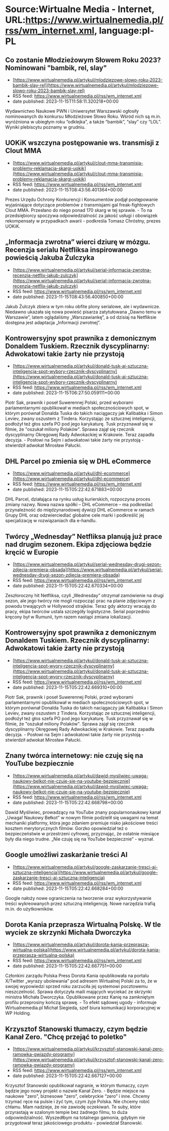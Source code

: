 # Source:Wirtualne Media - Internet, URL:https://www.wirtualnemedia.pl/rss/wm_internet.xml, language:pl-PL

## Co zostanie Młodzieżowym Słowem Roku 2023? Nominowani "bambik, rel, slay"
 - [https://www.wirtualnemedia.pl/artykul/mlodziezowe-slowo-roku-2023-bambik-slay-rel](https://www.wirtualnemedia.pl/artykul/mlodziezowe-slowo-roku-2023-bambik-slay-rel)
 - RSS feed: https://www.wirtualnemedia.pl/rss/wm_internet.xml
 - date published: 2023-11-15T11:58:11.320218+00:00

Wydawnictwo Naukowe PWN i Uniwersytet Warszawski ogłosiły nominowanych do konkursu Młodzieżowe Słowo Roku. Wśród nich są m.in. wyróżniona w ubiegłym roku “odklejka”, a także “bambik”, “slay” czy “LOL”. Wyniki plebiscytu poznamy w grudniu.

## UOKiK wszczyna postępowanie ws. transmisji z Clout MMA
 - [https://www.wirtualnemedia.pl/artykul/clout-mma-transmisja-problemy-reklamacja-skargi-uokik](https://www.wirtualnemedia.pl/artykul/clout-mma-transmisja-problemy-reklamacja-skargi-uokik)
 - RSS feed: https://www.wirtualnemedia.pl/rss/wm_internet.xml
 - date published: 2023-11-15T08:43:56.401364+00:00

Prezes Urzędu Ochrony Konkurencji i Konsumentów podjął postępowanie wyjaśniające dotyczące problemów z transmisjami gal freak-fightowych Clout MMA. Przesłano do niego ponad 170 skarg w tej sprawie. - To na przedsiębiorcy spoczywa odpowiedzialność za jakość usługi i obowiązek rekompensaty w przypadkach awarii - podkreśla Tomasz Chróstny, prezes UOKiK.

## „Informacja zwrotna” wierci dziurę w mózgu. Recenzja serialu Netfliksa inspirowanego powieścią Jakuba Żulczyka
 - [https://www.wirtualnemedia.pl/artykul/serial-informacja-zwrotna-recenzja-netflix-jakub-zulczyk](https://www.wirtualnemedia.pl/artykul/serial-informacja-zwrotna-recenzja-netflix-jakub-zulczyk)
 - RSS feed: https://www.wirtualnemedia.pl/rss/wm_internet.xml
 - date published: 2023-11-15T08:43:56.400850+00:00

Jakub Żulczyk zbiera w tym roku obfite plony serialowe, ale i wydawnicze. Niedawno ukazała się nowa powieść pisarza zatytułowana „Dawno temu w Warszawie”, latem oglądaliśmy „Warszawiankę”, a od dzisiaj na Netfliksie dostępna jest adaptacja „Informacji zwrotnej”.

## Kontrowersyjny spot prawnika z demonicznym Donaldem Tuskiem. Rzecznik dyscyplinarny: Adwokatowi takie żarty nie przystoją
 - [https://www.wirtualnemedia.pl/artykul/donald-tusk-ai-sztuczna-inteligencja-spot-wybory-rzecznik-dyscyplinarny](https://www.wirtualnemedia.pl/artykul/donald-tusk-ai-sztuczna-inteligencja-spot-wybory-rzecznik-dyscyplinarny)
 - RSS feed: https://www.wirtualnemedia.pl/rss/wm_internet.xml
 - date published: 2023-11-15T06:27:50.059111+00:00

Piotr Sak, prawnik i poseł Suwerennej Polski, przed wyborami parlamentarnymi opublikował w mediach społecznościowych spot, w którym porównał Donalda Tuska do takich naciągaczy jak Kalibabka i Simon Leviev, zwany oszustem z Tindera. Korzystając ze sztucznej inteligencji, podłożył też głos szefa PO pod jego karykaturę. Tusk przyznawał się w filmie, że "oszukał miliony Polaków". Sprawa zajął się rzecznik dyscyplinarny Okręgowej Rady Adwokackiej w Krakowie. Teraz zapadła decyzja. - Posłowi na Sejm i adwokatowi takie żarty nie przystoją - stwierdził adwokat Mirosław Pałucki.

## DHL Parcel po zmienia się w DHL eCommerce
 - [https://www.wirtualnemedia.pl/artykul/dhl-ecommerce](https://www.wirtualnemedia.pl/artykul/dhl-ecommerce)
 - RSS feed: https://www.wirtualnemedia.pl/rss/wm_internet.xml
 - date published: 2023-11-15T05:22:42.671883+00:00

DHL Parcel, działająca na rynku usług kurierskich, rozpoczyna proces zmiany nazwy. Nowa nazwa spółki – DHL eCommerce – ma podkreślać przynależność do międzynarodowej dywizji DHL eCommerce w ramach Grupy DHL oraz odzwierciedlać globalne cele marki i podkreślić jej specjalizację w rozwiązaniach dla e-handlu.

## Twórcy „Wednesday” Netfliksa planują już prace nad drugim sezonem. Ekipa zdjęciowa będzie kręcić w Europie
 - [https://www.wirtualnemedia.pl/artykul/serial-wednesday-drugi-sezon-zdjecia-premiera-obsada](https://www.wirtualnemedia.pl/artykul/serial-wednesday-drugi-sezon-zdjecia-premiera-obsada)
 - RSS feed: https://www.wirtualnemedia.pl/rss/wm_internet.xml
 - date published: 2023-11-15T05:22:42.670334+00:00

Zeszłoroczny hit Netfliksa, czyli „Wednesday” otrzymał zamówienie na drugi sezon, ale jego twórcy nie mogli rozpocząć prac na planie zdjęciowym z powodu trwających w Hollywood strajków. Teraz gdy aktorzy wracają do pracy, ekipa twórców ustala szczegóły logistyczne. Serial poprzednio kręcony był w Rumunii, tym razem nastąpi zmiana lokalizacji.

## Kontrowersyjny spot prawnika z demonicznym Donaldem Tuskiem. Rzecznik dyscyplinarny: Adwokatowi takie żarty nie przystoją
 - [https://www.wirtualnemedia.pl/artykul/donald-tusk-ai-sztuczna-inteligencja-spot-wyory-rzecznik-dyscyplinarny](https://www.wirtualnemedia.pl/artykul/donald-tusk-ai-sztuczna-inteligencja-spot-wyory-rzecznik-dyscyplinarny)
 - RSS feed: https://www.wirtualnemedia.pl/rss/wm_internet.xml
 - date published: 2023-11-15T05:22:42.669310+00:00

Piotr Sak, prawnik i poseł Suwerennej Polski, przed wyborami parlamentarnymi opublikował w mediach społecznościowych spot, w którym porównał Donalda Tuska do takich naciągaczy jak Kalibabka i Simon Leviev, zwany oszustem z Tindera. Korzystając ze sztucznej inteligencji, podłożył też głos szefa PO pod jego karykaturę. Tusk przyznawał się w filmie, że "oszukał miliony Polaków". Sprawa zajął się rzecznik dyscyplinarny Okręgowej Rady Adwokackiej w Krakowie. Teraz zapadła decyzja. - Posłowi na Sejm i adwokatowi takie żarty nie przystoją - stwierdził adwokat Mirosław Pałucki.

## Znany twórca internetowy: nie czuję się na YouTube bezpiecznie
 - [https://www.wirtualnemedia.pl/artykul/dawid-mysliwiec-uwaga-naukowy-belkot-nie-czuje-sie-na-youtube-bezpiecznie](https://www.wirtualnemedia.pl/artykul/dawid-mysliwiec-uwaga-naukowy-belkot-nie-czuje-sie-na-youtube-bezpiecznie)
 - RSS feed: https://www.wirtualnemedia.pl/rss/wm_internet.xml
 - date published: 2023-11-15T05:22:42.668798+00:00

Dawid Myśliwiec, prowadzący na YouTube znany popularnonaukowy kanał „Uwaga! Naukowy Bełkot” w nowym filmie podzielił się uwagami na temat mechaniki platformy, która jego zdaniem premiuje nisko jakościowe treści kosztem merytorycznych filmów. Gorzko opowiedział też o bezpieczeństwie w przestrzeni cyfrowej, przyznając, że ostatnie miesiące były dla niego trudne. „Nie czuję się na YouTube bezpiecznie” - wyznał.

## Google umożliwi zaskarżanie treści AI
 - [https://www.wirtualnemedia.pl/artykul/google-zaskarzanie-tresci-ai-sztuczna-inteligencja](https://www.wirtualnemedia.pl/artykul/google-zaskarzanie-tresci-ai-sztuczna-inteligencja)
 - RSS feed: https://www.wirtualnemedia.pl/rss/wm_internet.xml
 - date published: 2023-11-15T05:22:42.668284+00:00

Google nałoży nowe ograniczenia na tworzenie oraz wykorzystywanie treści wykreowanych przez sztuczną inteligencję. Nowe narzędzia trafią m.in. do użytkowników.

## Dorota Kania przeprasza Wirtualną Polskę. W tle wyciek ze skrzynki Michała Dworczyka
 - [https://www.wirtualnemedia.pl/artykul/dorota-kania-przeprasza-wirtualna-polska](https://www.wirtualnemedia.pl/artykul/dorota-kania-przeprasza-wirtualna-polska)
 - RSS feed: https://www.wirtualnemedia.pl/rss/wm_internet.xml
 - date published: 2023-11-15T05:22:42.667751+00:00

Członkini zarządu Polska Press Dorota Kania opublikowała na portalu X/Twitter „wyrazy ubolewania” pod adresem Wirtualnej Polski za to, że w swojej wypowiedzi sprzed roku zarzuciła jej systemowi pocztowemu nieszczelność. Sprawa dotyczyła maili mających wyciekać ze skrzynki ministra Michała Dworczyka. Opublikowane przez Kanię na zamkniętym profilu przeprosiny kończą sprawę. - To efekt sądowej ugody - informuje Wirtualnemedia.pl Michał Siegieda, szef biura komunikacji korporacyjnej w WP Holding.

## Krzysztof Stanowski tłumaczy, czym będzie Kanał Zero. "Chcę przejąć to poletko"
 - [https://www.wirtualnemedia.pl/artykul/krzysztof-stanowski-kanal-zero-ramowka-gwiazdy-programy](https://www.wirtualnemedia.pl/artykul/krzysztof-stanowski-kanal-zero-ramowka-gwiazdy-programy)
 - RSS feed: https://www.wirtualnemedia.pl/rss/wm_internet.xml
 - date published: 2023-11-15T05:22:42.667127+00:00

Krzysztof Stanowski opublikował nagranie, w którym tłumaczy, czym będzie jego nowy projekt o nazwie Kanał Zero. - Będzie miejsce na naukowe "zero", biznesowe "zero", celebryckie “zero” i inne. Chcemy trzymać ręce na pulsie i żyć tym, czym żyje Polska. Nie chcemy robić chłamu. Mam nadzieje, że nie zawiodę oczekiwań. Te suby, które przyrastają w szalonym tempie bez żadnego filmu, to duża odpowiedzialność. Wyszedłbym na totalnego gamonia, gdybym nie przygotował teraz jakościowego produktu - powiedział Stanowski.

